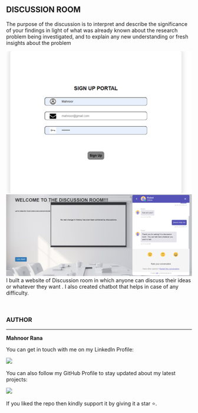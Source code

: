 
## DISCUSSION ROOM
The purpose of the discussion is to interpret and describe the significance of your findings in light of what was already known about the research problem being investigated, and to explain any new understanding or fresh insights about the problem 
<br>

![image](img.png)![image](img1.png)
I built a website of Discussion room in which anyone can discuss their ideas  or whatever they want .
I also created chatbot that helps in case of any difficulty.

<br>











### AUTHOR
<hr>
<strong>Mahnoor Rana</strong>


You can get in touch with me on my LinkedIn Profile:



<a href = "https://www.linkedin.com/in/mahnoor-rana"><img src="https://img.icons8.com/fluent/48/000000/linkedin.png"/></a>







You can also follow my GitHub Profile to stay updated about my latest projects:


<a href = "https://github.com/Mahnoor-Rana"><img src="https://img.icons8.com/fluent/48/000000/github.png"/></a>


If you liked the repo then kindly support it by giving it a star ⭐.